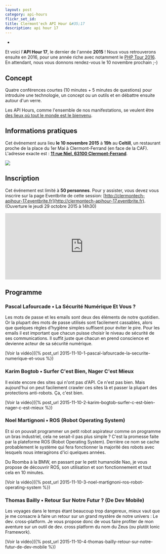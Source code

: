 ```yaml
---
layout: post
category: api-hours
flickr_set_id:
title: Clermont'ech API Hour &#35;17
description: api hour 17
---
```

-

Et voici l'**API Hour 17**, le dernier de l'année **2015** ! Nous vous
retrouverons ensuite en 2016, pour une année riche avec notamment le [PHP Tour
2016](http://clermontech.org/blog-posts/phptour-2016-a-clermont-ferrand.html).
En attendant, nous vous donnons rendez-vous le 10 novembre prochain ;-)

## Concept

Quatre conférences courtes (10 minutes + 5 minutes de questions) pour
introduire une technologie, un concept ou un outils et en débattre ensuite
autour d'un verre.

Les API Hours, comme l'ensemble de nos manifestations, se veulent être [des
lieux où tout le monde est le bienvenu](/code-of-conduct.html).

## Informations pratiques

Cet événement aura lieu **le 10 novembre 2015** à **19h** au **Celtill**, un
restaurant proche de la place du 1er Mai à Clermont-Ferrand (en face de la
CAF). L'adresse exacte est : [**11 rue Niel, 63100
Clermont-Ferrand**](https://maps.google.fr/maps?ie=UTF8&cid=3358887464373546188&q=Celtill).

[![](http://maps.googleapis.com/maps/api/staticmap?center=Celtill&size=600x400&sensor=false&markers=color:red|45.78431,3.10160)](https://maps.google.fr/maps?ie=UTF8&cid=3358887464373546188&q=Celtill)

## Inscription

Cet événement est limité à **50 personnes**.  Pour y assister, vous devez vous
inscrire sur la page Eventbrite de cette session:
[http://clermontech-apihour-17.eventbrite.fr](http://clermontech-apihour-17.eventbrite.fr).
(Ouverture le jeudi 29 octobre 2015 à 14h30)


<iframe src="http://www.eventbrite.com/tickets-external?eid=19182079115&amp;ref=etckt&amp;v=2" frameborder="0" height="214" width="100%" vspace="0" hspace="0" marginheight="5" marginwidth="5" scrolling="auto" allowtransparency="true">Clermont'ech Eventbrite</iframe>


## Programme

### Pascal Lafourcade • La Sécurité Numérique Et Vous ?

Les mots de passe et les emails sont deux des éléments de notre quotidien. Or
la plupart des mots de passe utilisés sont facilement cassables, alors que
quelques règles d’hygiène simples suffisent pour éviter le pire. Pour les
emails il est important que chacun puisse choisir le niveau de sécurité de ses
communications. Il suffit juste que chacun en prend conscience et devienne
acteur de sa sécurité numérique.

[Voir la vidéo]({% post_url 2015-11-10-1-pascal-lafourcade-la-securite-numerique-et-vous %})

### Karim Bogtob • Surfer C'est Bien, Nager C'est Mieux

Il existe encore des sites qui n'ont pas d'API. Ce n'est pas bien. Mais
aujourd'hui on peut facilement crawler ces sites là et passer la plupart des
protections anti-robots. Ça, c'est bien.

[Voir la vidéo]({% post_url 2015-11-10-2-karim-bogtob-surfer-c-est-bien-nager-c-est-mieux %})

### Noel Martignoni • ROS (Robot Operating System)

Et si on pouvait programmer un petit robot aspirateur comme on programme un
bras industriel, cela ne serait-il pas plus simple ? C'est la promesse faite
par la plateforme ROS (Robot Operating System). Derrière ce nom se cache
probablement le système qui fera fonctionner la majorité des robots avec
lesquels nous interagirons d'ici quelques années.

Du Roomba à la BMW, en passant par le petit humanoïde Nao, je vous propose de
découvrir ROS, son utilisation et son fonctionnement et tout cela en 10
minutes.

[Voir la vidéo]({% post_url 2015-11-10-3-noel-martignoni-ros-robot-operating-system %})

### Thomas Bailly •  Retour Sur Notre Futur ? (De Dev Mobile)

Les voyages dans le temps étant beaucoup trop dangereux, mieux vaut que je me
consacre à faire un retour sur un grand mystère de notre univers : Le dev.
cross-platform.  Je vous propose donc de vous faire profiter de mon aventure
sur un outil de dev. cross platform du nom du Zeus (ou plutôt Ionic Framework).

[Voir la vidéo]({% post_url 2015-11-10-4-thomas-bailly-retour-sur-notre-futur-de-dev-mobile %})
